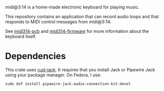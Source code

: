 
midi@3:14 is a home-made electronic keyboard for playing music.

This repository contains an application that can record audio loops and that
responds to MIDI control messages from midi@3:14.

See [midi314-pcb](https://github.com/tiliosys/midi314-pcb) and
[midi314-firmware](https://github.com/tiliosys/midi314-firmware)
for more information about the keyboard itself.

Dependencies
============

This crate uses [rust-jack](https://github.com/RustAudio/rust-jack).
It requires that you install Jack or Pipewire Jack using your package manager.
On Fedora, I use:

```
sudo dnf install pipewire-jack-audio-connection-kit-devel
```
